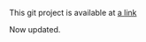 This git project is available at [a link][1]

[1]: https://github.com/Evans262/alx-pre_course "Title" 

Now updated.
